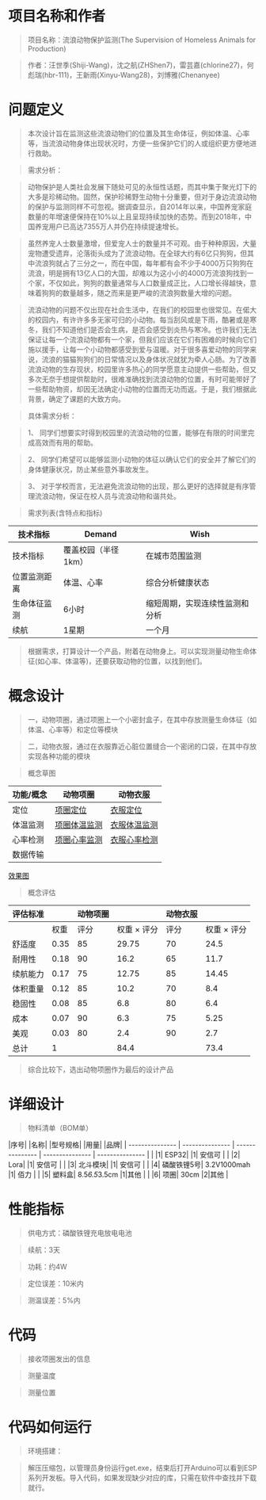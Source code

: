 # 项目名称和作者
> 项目名称：流浪动物保护监测(The Supervision of Homeless Animals for Production)

> 作者：汪世季(Shiji-Wang)，沈之航(ZHShen7)，雷芸嘉(chlorine27)，何彪瑞(hbr-111)，王新雨(Xinyu-Wang28)，刘博雅(Chenanyee)

# 问题定义
> 本次设计旨在监测这些流浪动物们的位置及其生命体征，例如体温、心率等，当流浪动物身体出现状况时，方便一些保护它们的人或组织更方便地进行救助。

> 需求分析：

> 动物保护是人类社会发展下随处可见的永恒性话题，而其中集于聚光灯下的大多是珍稀动物。固然，保护珍稀野生动物十分重要，但对于身边流浪动物的保护与监测同样不可忽视。据调查显示，自2014年以来，中国养宠家庭数量的年增速便保持在10%以上且呈现持续加快的态势。而到2018年，中国养宠用户已高达7355万人并仍在持续提速增长。

> 虽然养宠人士数量激增，但爱宠人士的数量并不可观。由于种种原因，大量宠物遭受遗弃，沦落街头成为了流浪动物。在全球大约有6亿只狗狗，但其中流浪狗就占了三分之一，而在中国，每年都有会不少于4000万只狗狗在流浪，明是拥有13亿人口的大国，却难以为这小小的4000万流浪狗找到一个家，不仅如此，狗狗的数量通常与人口数量成正比，人口增长得越快，意味着狗狗的数量越多，随之而来是更严峻的流浪狗数量大增的问题。

> 流浪动物的问题不仅出现在社会生活中，在我们的校园里也很常见。在偌大的校园内，有许许多多无家可归的小动物。每当刮风或是下雨，酷暑或是寒冬，我们不知道他们是否会生病，是否会感受到炎热与寒冷。也许我们无法保证让每一个流浪动物都有一个家，但我们应该在它们有困难的时候向它们施以援手，让每一个小动物都感受到爱与温暖。对于很多喜爱动物的同学来说，流浪的猫猫狗狗们的日常情况以及身体状况就犹为牵人心肠。为了改善流浪动物的生存现状，校园里许多热心的同学愿意主动提供一些帮助，但又多次无奈于想提供帮助时，很难准确找到流浪动物的位置，有时可能带好了一些帮助物资，却因无法确定小动物的位置而无功而返。于是，我们根据此背景，确定了课题的大致方向。

> 具体需求分析：

> 1、 同学们想要实时得到校园里的流浪动物的位置，能够在有限的时间里完成高效而有用的帮助。

> 2、 同学们希望可以能够监测小动物的体征以确认它们的安全并了解它们的身体健康状况，防止某些意外事故发生。

> 3、 对于学校而言，无法避免流浪动物的出现，那么更好的选择就是有序管理流浪动物，保证在校人员与流浪动物和谐共处。

> 需求列表(含特点和指标)

| 技术指标	 |Demand	 | Wish |
| --------------- | --------------- | --------------- |
| 技术指标 | 覆盖校园（半径1km） | 在城市范围监测 |
| 位置监测距离 |体温、心率	| 综合分析健康状态|
| 生命体征监测 |6小时	   |  缩短周期，实现连续性监测和分析|
| 续航 | 1星期 | 一个月 |

> 根据需求，打算设计一个产品，附着在动物身上。可以实现测量动物生命体征(如心率、体温等)，还要获取动物的位置，以找到他们。

# 概念设计

> 一，动物项圈，通过项圈上一个小密封盒子，在其中存放测量生命体征（如体温、心率等）和定位等模块

> 二，动物衣服，通过在衣服靠近心脏位置缝合一个密闭的口袋，在其中存放实现各种功能的模块

> 概念草图

| 功能/概念	| 动物项圈 | 动物衣服 |
| --------------- | --------------- | --------------- |
| 定位 | [项圈定位](http://m.qpic.cn/psc?/V10g6WxY2ZUSCt/TmEUgtj9EK6.7V8ajmQrEF8YGrkylDVoUOi.i.GVzZj.Sqi70LDCp*n9h0lP4jjyJB7azxkq5WlEQUYtjNZlrpxgQJY5tY6.g2UY3lVaiqE!/b&bo=AQYACAEGAAgBGT4!&rf=viewer_4) | [衣服定位](http://a1.qpic.cn/psc?/V10g6WxY2ZUSCt/bqQfVz5yrrGYSXMvKr.cqYGHI9d3ABTgttll7GVjuA5hiIWbshYvDslAFf6cVoxKjlswk9tpC3ja58ykuu*7YmlwOmUZZKNdDkEOSwsiJb0!/b&ek=1&kp=1&pt=0&bo=AQYACAEGAAgBGT4!&tl=3&vuin=693763009&tm=1607317200&sce=60-4-3&rf=viewer_4)| 
|  体温监测 	| [项圈体温监测](http://m.qpic.cn/psc?/V10g6WxY2ZUSCt/TmEUgtj9EK6.7V8ajmQrEF8YGrkylDVoUOi.i.GVzZj.Sqi70LDCp*n9h0lP4jjyJB7azxkq5WlEQUYtjNZlrpxgQJY5tY6.g2UY3lVaiqE!/b&bo=AQYACAEGAAgBGT4!&rf=viewer_4) | [衣服体温监测](http://a1.qpic.cn/psc?/V10g6WxY2ZUSCt/bqQfVz5yrrGYSXMvKr.cqYGHI9d3ABTgttll7GVjuA5hiIWbshYvDslAFf6cVoxKjlswk9tpC3ja58ykuu*7YmlwOmUZZKNdDkEOSwsiJb0!/b&ek=1&kp=1&pt=0&bo=AQYACAEGAAgBGT4!&tl=3&vuin=693763009&tm=1607317200&sce=60-4-3&rf=viewer_4) |
|  心率检测 	| [项圈心率监测](http://m.qpic.cn/psc?/V10g6WxY2ZUSCt/TmEUgtj9EK6.7V8ajmQrEF8YGrkylDVoUOi.i.GVzZj.Sqi70LDCp*n9h0lP4jjyJB7azxkq5WlEQUYtjNZlrpxgQJY5tY6.g2UY3lVaiqE!/b&bo=AQYACAEGAAgBGT4!&rf=viewer_4) | [衣服心率检测](http://a1.qpic.cn/psc?/V10g6WxY2ZUSCt/bqQfVz5yrrGYSXMvKr.cqYGHI9d3ABTgttll7GVjuA5hiIWbshYvDslAFf6cVoxKjlswk9tpC3ja58ykuu*7YmlwOmUZZKNdDkEOSwsiJb0!/b&ek=1&kp=1&pt=0&bo=AQYACAEGAAgBGT4!&tl=3&vuin=693763009&tm=1607317200&sce=60-4-3&rf=viewer_4)	|
|  数据传输 	| |	   |  |

[效果图](http://m.qpic.cn/psc?/V10g6WxY2ZUSCt/TmEUgtj9EK6.7V8ajmQrEPR11fjkMoc4YdD*hSwi6VQo6mKpRGakPy9JMY*Zvu1CCvKdhmJAyDbZl4T.eRETEzbTHP8gjTosrn*9GdG0MXA!/b&bo=QAZUCIUGsAgDeX0!&rf=viewer_4)

> 概念评估

|评估标准| |		动物项圈||	动物衣服||
| --------------- | --------------- | --------------- | --------------- | --------------- | --------------- |
| |权重|	评分|	权重 × 评分|	评分|	权重 × 评分|
|舒适度|	0.35|	85|	29.75|	70|	24.5|
|耐用性|	0.18|	90|	16.2|	65|	11.7|
|续航能力|	0.17|	75|	12.75|	85|	14.45|
|体积重量|	0.12|	85|	10.2|	70|	8.4|
|稳固性|	0.08|	85|	6.8|	80|	6.4|
|成本|	0.07|	90|	6.3|	75|	5.25|
|美观|	0.03|	80|	2.4|	90|	2.7|
|总计|	1|  |		84.4| |		73.4|

> 综合比较下，选出动物项圈作为最后的设计产品

# 详细设计
> 物料清单（BOM单）

|序号| |名称| |型号规格| |用量| |品牌|
| --------------- | --------------- | --------------- | --------------- | --------------- |
| |1|	ESP32|	 |1| 安信可	 |
| |2| Lora|	 |1| 安信可	 |
| |3| 北斗模块|	 |1| 安信可	 |
| |4| 磷酸铁锂5号|	3.2V1000mah |1| 佰力	 |
| |5| 塑料盒|	8.5*6.5*3.5cm |1|其他 	 |
| |6| 项圈|	30cm |2|其他 	 |

# 性能指标

> 供电方式：磷酸铁锂充电放电电池

> 续航：3天

> 功耗：约4W

> 定位误差：10米内

> 测温误差：5%内

# 代码

> 接收项圈发出的信息

> 测量温度

> 测量位置

# 代码如何运行
> 环境搭建：

> 解压压缩包，以管理员身份运行get.exe，结束后打开Arduino可以看到ESP系列开发板。导入代码，如果发现缺少对应的库，只需在软件中查找并下载就行。
